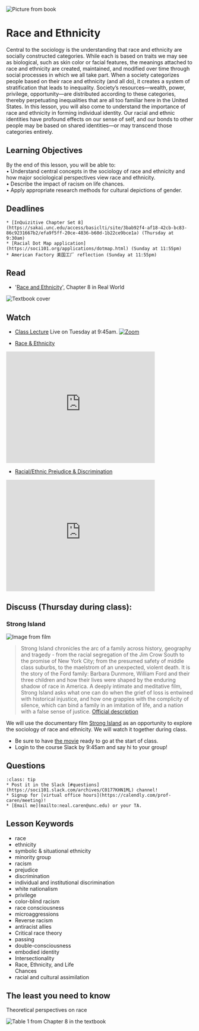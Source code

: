 ![Picture from book](../images/REALWORLD7_FIG08_CO.jpg)

# Race and Ethnicity

Central to the sociology is the understanding that race and ethnicity are socially constructed categories. While each is based on traits we may see as biological, such as skin color or facial features, the meanings attached to race and ethnicity are created, maintained, and modified over time through social processes in which we all take part. When a society categorizes people based on their race and ethnicity (and all do), it creates a system of stratification that leads to inequality. Society’s resources—wealth, power, privilege, opportunity—are distributed according to these categories, thereby perpetuating inequalities that are all too familiar here in the United States. In this lesson, you will also come to understand the importance of race and ethnicity in forming individual identity. Our racial and ethnic identities have profound effects on our sense of self, and our bonds to other people may be based on shared identities—or may transcend those categories entirely.

## Learning Objectives

By the end of this lesson, you will be able to:     
• Understand central concepts in the sociology of race and ethnicity and how major sociological perspectives view race and ethnicity.    
• Describe the impact of racism on life chances.    
• Apply appropriate research methods for cultural depictions of gender.    


## Deadlines

```{admonition} Be sure to hand these in before the deadline
* [InQuizitive Chapter Set 8](https://sakai.unc.edu/access/basiclti/site/3bab92f4-af18-42cb-bc83-86c9231667b2/efa9f5ff-20ce-4836-b60d-1b22ce9bce1a) (Thursday at 9:30am)
* [Racial Dot Map application](https://soci101.org/applications/dotmap.html) (Sunday at 11:55pm)
* American Factory 美国工𠂆 reflection (Sunday at 11:55pm)

```

## Read
* '[Race and Ethnicity](https://ncia.wwnorton.com/87056/r/goto/cfi/148!/4)', Chapter 8 in Real World

![Textbook cover](https://cdn.wwnorton.com/dam_booktitles/733/img/cover/9780393419337_300.jpeg)



## Watch
* [Class Lecture](https://unc.zoom.us/j/96531859232) Live on Tuesday at 9:45am.
[![Zoom](https://cuit.columbia.edu/sites/default/files/styles/cu_crop/public/content/zoom-logo-transparent-6.png?itok=PJk3QEss)](https://unc.zoom.us/j/96531859232)


* [Race & Ethnicity](https://www.youtube.com/watch?v=7myLgdZhzjo)




<iframe
    width="400"
    height="300"
    src="https://www.youtube.com/embed/7myLgdZhzjo"
    frameborder="0"
    allowfullscreen
></iframe>





* [Racial/Ethnic Prejudice & Discrimination](https://www.youtube.com/watch?v=gSddUPkVD24)


<iframe
    width="400"
    height="300"
    src="https://www.youtube.com/embed/gSddUPkVD24"
    frameborder="0"
    allowfullscreen
></iframe>





## Discuss (Thursday during class):
### Strong Island

![Image from film](https://flxt.tmsimg.com/assets/p13925270_v_h10_aa.jpg)

> Strong Island chronicles the arc of a family across history, geography and tragedy - from the racial segregation of the Jim Crow South to the promise of New York City; from the presumed safety of middle class suburbs, to the maelstrom of an unexpected, violent death. It is the story of the Ford family: Barbara Dunmore, William Ford and their three children and how their lives were shaped by the enduring shadow of race in America. A deeply intimate and meditative film, Strong Island asks what one can do when the grief of loss is entwined with historical injustice, and how one grapples with the complicity of silence, which can bind a family in an imitation of life, and a nation with a false sense of justice. [Official description](https://www.strongislandfilm.com)


We will use the documentary film [Strong Island](https://www.netflix.com/title/80168230) as an opportunity to explore the sociology of race and ethnicity.  We will watch it together during class.
* Be sure to have [the movie](https://www.netflix.com/title/80168230) ready to go at the start of class.
* Login to the course Slack by 9:45am and say hi to your group!






## Questions

```{admonition} If you have any questions at all about what you are supposed to do on this lesson, please remember I am here to help. Reach out any time so I can support your success.
:class: tip
* Post it in the Slack [#questions](https://soci101.slack.com/archives/C0177KHN1ML) channel!
* Signup for [virtual office hours](https://calendly.com/prof-caren/meeting)!
* [Email me](mailto:neal.caren@unc.edu) or your TA.
```


## Lesson Keywords

* race    
* ethnicity    
* symbolic & situational ethnicity    
* minority group    
* racism    
* prejudice    
* discrimination    
* individual and institutional discrimination    
* white nationalism    
* privilege    
* color-blind racism    
*  race consciousness    
*  microaggressions    
*  Reverse racism    
*  antiracist allies    
*  Critical race theory     
*  passing    
*   double-consciousness    
*   embodied identity    
*   Intersectionality    
*   Race, Ethnicity, and Life    
Chances    
* racial and cultural assimilation    


## The least you need to know
Theoretical perspectives on race

![Table 1 from Chapter 8 in the textbook](../images/REALWORLD7_TABLE08.01.jpg "Table 1 from Chapter 7 in the textbook")
